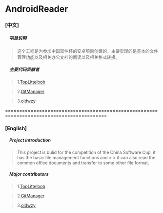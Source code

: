 AndroidReader 
=======================

### [中文] <br />

##### &ensp;&ensp;项目说明 <br />
 
> 这个工程是为参加中国软件杯的安卓项目创建的，主要实现的是基本的文件管理功能以及相关办公文档的阅读以及相关格式转换。
 
##### &ensp;&ensp;主要代码贡献者 <br />
 
> 1.[TopLittelbob](https://github.com/TopLittelbob)

> 2.[GitManager](https://github.com/GitManager)

> 3.[oldwzy](https://github.com/oldwzy)


==========================================================================================


### [English] <br />


##### &ensp;&ensp;Project introduction <br />
 
> This project is bulid for the competition of the China Software Cup, it has the basic file management functions and > > it can also read the common office documents and transfer to some other file format.
 
##### &ensp;&ensp;Major contributors <br />
 
> 1.[TopLittelbob](https://github.com/TopLittelbob)

> 2.[GitManager](https://github.com/GitManager)

> 3.[oldwzy](https://github.com/oldwzy)

